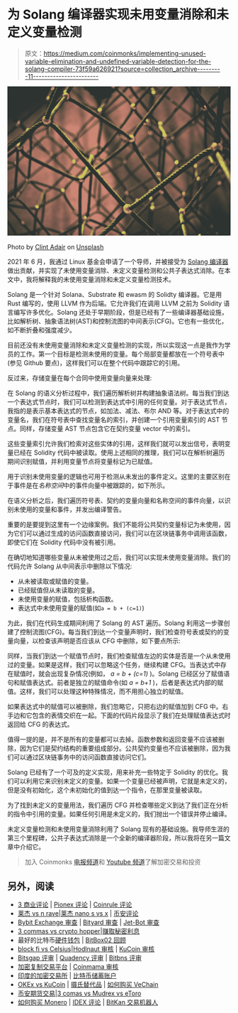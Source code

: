 # 为 Solang 编译器实现未用变量消除和未定义变量检测

> 原文：<https://medium.com/coinmonks/implementing-unused-variable-elimination-and-undefined-variable-detection-for-the-solang-compiler-73f59a626921?source=collection_archive---------11----------------------->

![](img/b40fff45c110aecd40eac6f2238001ca.png)

Photo by [Clint Adair](https://unsplash.com/@clintadair?utm_source=medium&utm_medium=referral) on [Unsplash](https://unsplash.com?utm_source=medium&utm_medium=referral)

2021 年 6 月，我通过 Linux 基金会申请了一个导师，并被接受为 [Solang 编译器](https://github.com/hyperledger-labs/solang)做出贡献，并实现了未使用变量消除、未定义变量检测和公共子表达式消除。在本文中，我将解释我的未使用变量消除和未定义变量检测技术。

Solang 是一个针对 Solana、Substrate 和 ewasm 的 Solidty 编译器。它是用 Rust 编写的，使用 LLVM 作为后端。它允许我们在调用 LLVM 之前为 Solidity 语言编写许多优化。Solang 还处于早期阶段，但是已经有了一些编译器基础设施，比如解析树、抽象语法树(AST)和控制流图的中间表示(CFG)。它也有一些优化，如不断折叠和强度减少。

目前还没有未使用变量消除和未定义变量检测的实现，所以实现这一点是我作为学员的工作。第一个目标是检测未使用的变量。每个局部变量都放在一个符号表中(参见 Github 要点)，这样我们可以在整个代码中跟踪它的引用。

反过来，存储变量在每个合同中使用变量向量来处理:

在 Solang 的语义分析过程中，我们遍历解析树并构建抽象语法树。每当我们到达一个表达式节点时，我们可以检测到表达式中引用的任何变量。对于表达式节点，我指的是表示基本表达式的节点，如加法、减法、布尔 AND 等。对于表达式中的变量名，我们在符号表中查找变量名的索引，并创建一个引用变量索引的 AST 节点。同样，存储变量 AST 节点包含它在契约变量 vector 中的索引。

这些变量索引允许我们检索对这些实体的引用，这样我们就可以发出信号，表明变量已经在 Solidity 代码中被读取。使用上述相同的推理，我们可以在解析树遍历期间识别赋值，并利用变量节点将变量标记为已赋值。

用于识别未使用变量的逻辑也可用于检测从未发出的事件定义。这里的主要区别在于事件是在*名称空间*中的事件向量中被跟踪的，如下所示。

在语义分析之后，我们遍历符号表、契约的变量向量和名称空间的事件向量，以识别未使用的变量和事件，并发出编译警告。

重要的是要提到这里有一个边缘案例。我们不能将公共契约变量标记为未使用，因为它们可以通过生成的访问函数直接访问，我们可以在区块链事务中调用该函数，即使它们在 Solidity 代码中没有被引用。

在确切地知道哪些变量从未被使用过之后，我们可以实现未使用变量消除。我们的代码允许 Solang 从中间表示中删除以下情况:

*   从未被读取或赋值的变量。
*   已经赋值但从未读取的变量。
*   未使用变量的赋值，包括析构函数。
*   表达式中未使用变量的赋值(如`a = b + (c=1)`)

为此，我们在代码生成期间利用了 Solang 的 AST 遍历。Solang 利用这一步骤创建了控制流图(CFG)。每当我们到达一个变量声明时，我们检查符号表或契约的变量向量，以检查该声明是否应该从 CFG 中删除，如下要点所示:

同样，当我们到达一个赋值节点时，我们检查赋值左边的实体是否是一个从未使用过的变量。如果是这样，我们可以忽略这个任务，继续构建 CFG。当表达式中存在赋值时，就会出现复杂情况(例如， *a = b + (c=1)* )。Solang 已经区分了赋值语句和赋值表达式。前者是独立的赋值命令(如 *a = b+1* )，后者是表达式内部的赋值。这样，我们可以处理这种特殊情况，而不用担心独立的赋值。

如果表达式中的赋值可以被删除，我们忽略它，只把右边的赋值加到 CFG 中。右手边和它包含的表情交织在一起。下面的代码片段显示了我们在处理赋值表达式时返回给 CFG 的表达式。

值得一提的是，并不是所有的变量都可以去掉。函数参数和返回变量不应该被删除，因为它们是契约结构的重要组成部分。公共契约变量也不应该被删除，因为我们可以通过区块链事务中的访问函数直接访问它们。

Solang 已经有了一个可及的定义实现，用来补充一些特定于 Solidity 的优化。我们可以利用它来识别未定义的变量。如果一个变量已经被声明，它就是未定义的，但是没有初始化，这个未初始化的值到达一个指令，在那里变量被读取。

为了找到未定义的变量用法，我们遍历 CFG 并检查哪些定义到达了我们正在分析的指令中引用的变量。如果任何引用是未定义的，我们抛出一个错误并停止编译。

未定义变量检测和未使用变量消除利用了 Solang 现有的基础设施。我导师生涯的第三个里程碑，公共子表达式消除是一个全新的编译器阶段，所以我将在另一篇文章中介绍它。

> 加入 Coinmonks [电报频道](https://t.me/coincodecap)和 [Youtube 频道](https://www.youtube.com/c/coinmonks/videos)了解加密交易和投资

## 另外，阅读

*   [3 商业评论](/coinmonks/3commas-review-an-excellent-crypto-trading-bot-2020-1313a58bec92) | [Pionex 评论](https://blog.coincodecap.com/pionex-review-exchange-with-crypto-trading-bot) | [Coinrule 评论](/coinmonks/coinrule-review-2021-a-beginner-friendly-crypto-trading-bot-daf0504848ba)
*   [莱杰 vs n rave](/coinmonks/ledger-vs-ngrave-zero-7e40f0c1d694)|[莱杰 nano s vs x](/coinmonks/ledger-nano-s-vs-x-battery-hardware-price-storage-59a6663fe3b0) | [币安评论](/coinmonks/binance-review-ee10d3bf3b6e)
*   [Bybit Exchange 审查](/coinmonks/bybit-exchange-review-dbd570019b71) | [Bityard 审查](https://blog.coincodecap.com/bityard-reivew) | [Jet-Bot 审查](https://blog.coincodecap.com/jet-bot-review)
*   [3 commas vs crypto hopper](/coinmonks/3commas-vs-pionex-vs-cryptohopper-best-crypto-bot-6a98d2baa203)|[赚取秘密利息](/coinmonks/earn-crypto-interest-b10b810fdda3)
*   最好的比特币[硬件钱包](/coinmonks/hardware-wallets-dfa1211730c6) | [BitBox02 回顾](/coinmonks/bitbox02-review-your-swiss-bitcoin-hardware-wallet-c36c88fff29)
*   [block fi vs Celsius](/coinmonks/blockfi-vs-celsius-vs-hodlnaut-8a1cc8c26630)|[Hodlnaut 审核](/coinmonks/hodlnaut-review-best-way-to-hodl-is-to-earn-interest-on-your-bitcoin-6658a8c19edf) | [KuCoin 审核](https://blog.coincodecap.com/kucoin-review)
*   [Bitsgap 评审](/coinmonks/bitsgap-review-a-crypto-trading-bot-that-makes-easy-money-a5d88a336df2) | [Quadency 评审](/coinmonks/quadency-review-a-crypto-trading-automation-platform-3068eaa374e1) | [Bitbns 评审](/coinmonks/bitbns-review-38256a07e161)
*   [加密复制交易平台](/coinmonks/top-10-crypto-copy-trading-platforms-for-beginners-d0c37c7d698c) | [Coinmama 审核](/coinmonks/coinmama-review-ace5641bde6e)
*   [印度的加密交易所](/coinmonks/bitcoin-exchange-in-india-7f1fe79715c9) | [比特币储蓄账户](/coinmonks/bitcoin-savings-account-e65b13f92451)
*   [OKEx vs KuCoin](https://blog.coincodecap.com/okex-kucoin) | [摄氏替代品](https://blog.coincodecap.com/celsius-alternatives) | [如何购买 VeChain](https://blog.coincodecap.com/buy-vechain)
*   [币安期货交易](https://blog.coincodecap.com/binance-futures-trading)|[3 comas vs Mudrex vs eToro](https://blog.coincodecap.com/mudrex-3commas-etoro)
*   [如何购买 Monero](https://blog.coincodecap.com/buy-monero) | [IDEX 评论](https://blog.coincodecap.com/idex-review) | [BitKan 交易机器人](https://blog.coincodecap.com/bitkan-trading-bot)